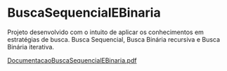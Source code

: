# BuscaSequencialEBinaria
Projeto desenvolvido com o intuito de aplicar os conhecimentos em estratégias de busca. Busca Sequencial, Busca Binária recursiva e Busca Binária iterativa.

[DocumentacaoBuscaSequencialEBinaria.pdf](https://github.com/LeonardoSanga/BuscaSequencialEBinaria/files/10475227/DocumentacaoBuscaSequencialEBinaria.pdf)
